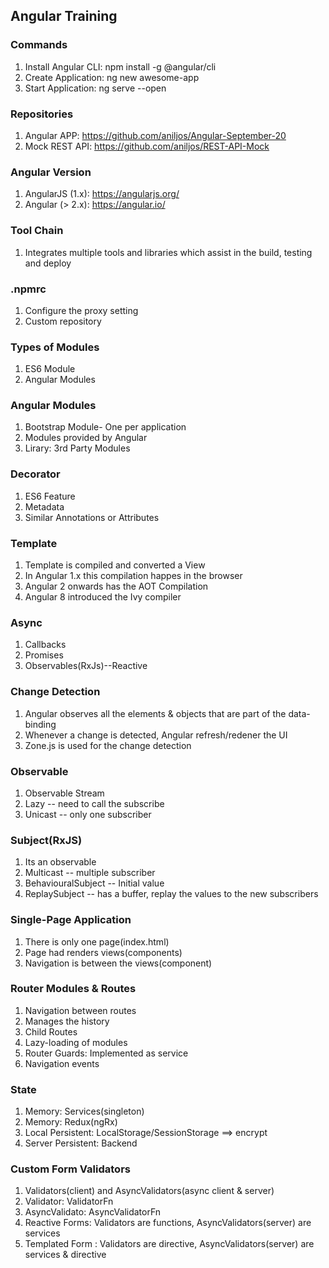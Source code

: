 ## Angular Training



### Commands

1. Install Angular CLI: npm install -g @angular/cli
2. Create Application: ng new awesome-app
3. Start Application: ng serve --open

### Repositories

1. Angular APP: https://github.com/aniljos/Angular-September-20
2. Mock REST API: https://github.com/aniljos/REST-API-Mock

### Angular Version

1. AngularJS (1.x): https://angularjs.org/
2. Angular (> 2.x): https://angular.io/

### Tool Chain

1. Integrates multiple tools and libraries which assist in the build, testing and deploy


### .npmrc

1. Configure the proxy setting
2. Custom repository

### Types of Modules

1. ES6 Module
2. Angular Modules

### Angular Modules

1. Bootstrap Module- One per application
2. Modules provided by Angular
3. Lirary: 3rd Party Modules

### Decorator

1. ES6 Feature
2. Metadata
3. Similar Annotations or Attributes
   
### Template

1. Template is compiled and converted a View
2. In Angular 1.x this compilation happes in the browser
3. Angular 2 onwards has the AOT Compilation
4. Angular 8 introduced the Ivy compiler

### Async

1. Callbacks
2. Promises
3. Observables(RxJs)--Reactive

### Change Detection

1. Angular observes all the elements & objects that are part of the data-binding
2. Whenever a change is detected, Angular refresh/redener the UI
3. Zone.js is used for the change detection

### Observable

1. Observable Stream
2. Lazy -- need to call the subscribe
3. Unicast -- only one subscriber

### Subject(RxJS)

1. Its an observable
2. Multicast --  multiple subscriber
3. BehaviouralSubject -- Initial value
4. ReplaySubject -- has a buffer, replay the values to the new subscribers

### Single-Page Application

1. There is only one page(index.html) 
2. Page had renders views(components)
3. Navigation is between the views(component)

### Router Modules & Routes 

1. Navigation between routes
2. Manages the history
3. Child Routes
4. Lazy-loading of modules
5. Router Guards: Implemented as service
6. Navigation events


### State

1. Memory: Services(singleton)
2. Memory: Redux(ngRx)
3. Local Persistent: LocalStorage/SessionStorage ==> encrypt
4. Server Persistent: Backend
   

### Custom Form Validators

1. Validators(client) and AsyncValidators(async client & server)
2. Validator: ValidatorFn
3. AsyncValidato: AsyncValidatorFn
4. Reactive Forms: Validators are functions, AsyncValidators(server) are services
5. Templated Form : Validators are directive, AsyncValidators(server) are services & directive



   


